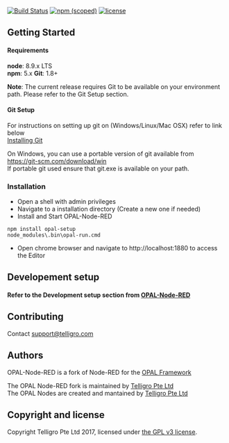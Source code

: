 [![Build Status](https://travis-ci.org/telligro/opal-node-red.svg?branch=master)](https://travis-ci.org/telligro/opal-node-red) [![npm (scoped)](https://img.shields.io/npm/v/opal-setup.svg)](https://www.npmjs.com/package/opal-setup) [![license](https://img.shields.io/github/license/telligro/opal-setup.svg)](LICENSE)
## Getting Started
#### Requirements

**node**: 8.9.x LTS  
**npm**: 5.x 
**Git**: 1.8+  

**Note**: The current release requires Git to be available on your environment path. Please refer to the Git Setup section.

#### Git Setup

For instructions on setting up git on (Windows/Linux/Mac OSX) refer to link below    
[Installing Git](https://git-scm.com/book/en/v2/Getting-Started-Installing-Git)

On Windows, you can use a portable version of git available from
https://git-scm.com/download/win  
If portable git used ensure that git.exe is available on your path.

### Installation
- Open a shell with admin privileges
- Navigate to a installation directory (Create a new one if needed)
- Install and Start OPAL-Node-RED
```
npm install opal-setup
node_modules\.bin\opal-run.cmd
```
- Open chrome browser and navigate to http://localhost:1880 to access the Editor

## Developement setup

#### Refer to the Development setup section from [OPAL-Node-RED](https://github.com/telligro/opal-node-red)

## Contributing
Contact support@telligro.com
## Authors

OPAL-Node-RED is a fork of Node-RED for the [OPAL Framework](https://www.telligro.com)

The OPAL Node-RED fork is maintained by [Telligro Pte Ltd](https://www.telligro.com)  
The OPAL Nodes are created and mantained by [Telligro Pte Ltd](https://www.telligro.com)

## Copyright and license

Copyright Telligro Pte Ltd 2017, licensed under [the GPL v3 license](LICENSE).  
